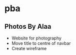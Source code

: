 # pba

## Photos By Alaa

- Website for photography
- Move title to centre of navbar
- Create wireframe